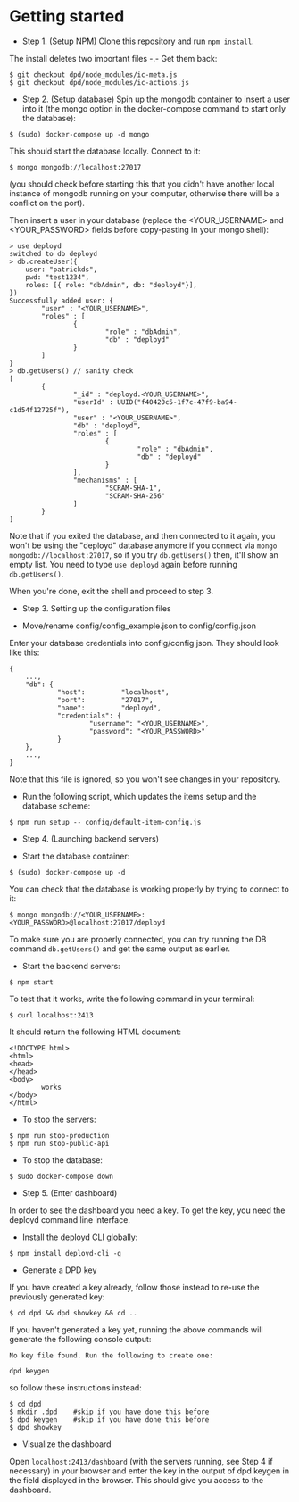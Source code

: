 # Getting started

- Step 1. (Setup NPM) Clone this repository and run `npm install`.

The install deletes two important files -.- Get them back:

```console
$ git checkout dpd/node_modules/ic-meta.js
$ git checkout dpd/node_modules/ic-actions.js
```

- Step 2. (Setup database) Spin up the mongodb container to insert a user into it (the mongo option in the docker-compose command to start only the database):

```
$ (sudo) docker-compose up -d mongo 
```

This should start the database locally. Connect to it:

```
$ mongo mongodb://localhost:27017
```

(you should check before starting this that you didn't have another local instance of mongodb running on your computer, otherwise there will be a conflict on the port).

Then insert a user in your database (replace the <YOUR_USERNAME> and <YOUR_PASSWORD> fields before copy-pasting in your mongo shell):

```
> use deployd
switched to db deployd
> db.createUser({
	user: "patrickds",
	pwd: "test1234",
	roles: [{ role: "dbAdmin", db: "deployd"}],
})
Successfully added user: {
        "user" : "<YOUR_USERNAME>",
        "roles" : [
                {
                        "role" : "dbAdmin",
                        "db" : "deployd"
                }
        ]
}
> db.getUsers() // sanity check
[
        {
                "_id" : "deployd.<YOUR_USERNAME>",
                "userId" : UUID("f40420c5-1f7c-47f9-ba94-c1d54f12725f"),
                "user" : "<YOUR_USERNAME>",
                "db" : "deployd",
                "roles" : [
                        {
                                "role" : "dbAdmin",
                                "db" : "deployd"
                        }
                ],
                "mechanisms" : [
                        "SCRAM-SHA-1",
                        "SCRAM-SHA-256"
                ]
        }
]
```

Note that if you exited the database, and then connected to it again, you won't be using the "deployd" database anymore if you connect via `mongo mongodb://localhost:27017`, so if you try `db.getUsers()` then, it'll show an empty list. You need to type `use deployd` again before running `db.getUsers()`.

When you're done, exit the shell and proceed to step 3.

- Step 3. Setting up the configuration files

* Move/rename config/config_example.json to config/config.json

Enter your database credentials into config/config.json. They should look like this:
```
{
	...,
	"db": {
			"host":         "localhost",
			"port":         "27017",
			"name":         "deployd",
			"credentials": {
					"username": "<YOUR_USERNAME>",
					"password": "<YOUR_PASSWORD>"
			}
	},
	...,
}
```
Note that this file is ignored, so you won't see changes in your repository.

* Run the following script, which updates the items setup and the database scheme:

```
$ npm run setup -- config/default-item-config.js
```

- Step 4. (Launching backend servers) 

* Start the database container:

```
$ (sudo) docker-compose up -d
```

You can check that the database is working properly by trying to connect to it: 
```
$ mongo mongodb://<YOUR_USERNAME>:<YOUR_PASSWORD>@localhost:27017/deployd
```
To make sure you are properly connected, you can try running the DB command `db.getUsers()` and get the same output as earlier.

* Start the backend servers:
```
$ npm start
```
To test that it works, write the following command in your terminal:
```
$ curl localhost:2413
```
It should return the following HTML document:
```
<!DOCTYPE html>
<html>
<head>
</head>
<body>
        works
</body>
</html>
```

* To stop the servers:
```
$ npm run stop-production
$ npm run stop-public-api
```

* To stop the database:
```
$ sudo docker-compose down
```

- Step 5. (Enter dashboard)

In order to see the dashboard you need a key. To get the key, you need the deployd command line interface.

* Install the deployd CLI globally: 
```
$ npm install deployd-cli -g
```

* Generate a DPD key 

If you have created a key already, follow those instead to re-use the previously generated key:

```
$ cd dpd && dpd showkey && cd ..
```

If you haven't generated a key yet, running the above commands will generate the following console output:
```
No key file found. Run the following to create one:

dpd keygen

```
so follow these instructions instead:
```
$ cd dpd
$ mkdir .dpd	#skip if you have done this before
$ dpd keygen    #skip if you have done this before
$ dpd showkey
```

* Visualize the dashboard

Open `localhost:2413/dashboard` (with the servers running, see Step 4 if necessary) in your browser and enter the key in the output of dpd keygen in the field displayed in the browser. This should give you access to the dashboard.
